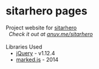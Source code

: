 # sitarhero pages
Project website for [sitarhero](https://github.com/anuvgupta/sitarhero)  
&nbsp;&nbsp;*Check it out at [anuv.me/sitarhero](http://anuv.me/sitarhero)*  
&nbsp;    
Libraries Used  
&nbsp;&nbsp;&nbsp;•&nbsp;&nbsp;[jQuery](https://jquery.com/) - v1.12.4  
&nbsp;&nbsp;&nbsp;•&nbsp;&nbsp;[marked.js](https://github.com/chjj/marked) - 2014
